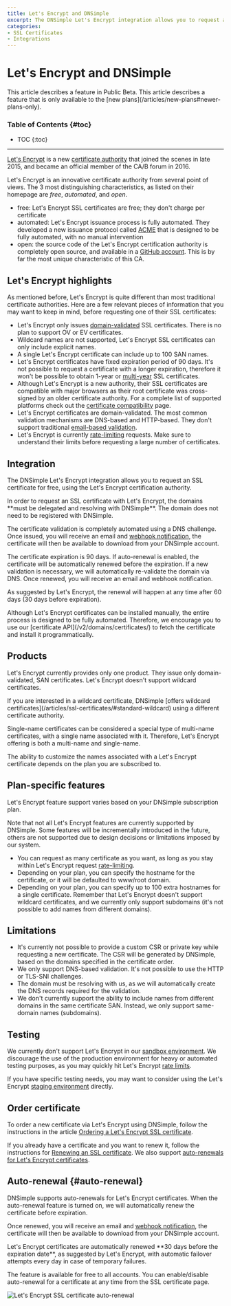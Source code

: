 ```yaml
---
title: Let's Encrypt and DNSimple
excerpt: The DNSimple Let's Encrypt integration allows you to request an SSL certificate for free, using the Let's Encrypt certification authority.
categories:
- SSL Certificates
- Integrations
---
```


# Let's Encrypt and DNSimple

<note>
This article describes a feature in Public Beta.
</note>

<note>
This article describes a feature that is only available to the [new plans](/articles/new-plans#newer-plans-only).
</note>

### Table of Contents {#toc}

* TOC
{:toc}

---

[Let's Encrypt](https://letsencrypt.org/) is a new [certificate authority](/articles/what-is-certificate-authority) that joined the scenes in late 2015, and became an official member of the CA/B forum in 2016.

Let's Encrypt is an innovative certificate authority from several point of views. The 3 most distinguishing characteristics, as listed on their homepage are _free_, _automated_, and _open_.

- free: Let's Encrypt SSL certificates are free; they don't charge per certificate
- automated: Let's Encrypt issuance process is fully automated. They developed a new issuance protocol called [ACME](https://letsencrypt.org/docs/acme-protocol-updates/) that is designed to be fully automated, with no manual intervention
- open: the source code of the Let's Encrypt certification authority is completely open source, and available in a [GitHub account](http://github.com/letsencrypt). This is by far the most unique characteristic of this CA.


## Let's Encrypt highlights

As mentioned before, Let's Encrypt is quite different than most traditional certificate authorities. Here are a few relevant pieces of information that you may want to keep in mind, before requesting one of their SSL certificates:

- Let's Encrypt only issues [domain-validated](/articles/ssl-certificates-types/) SSL certificates. There is no plan to support OV or EV certificates.
- Wildcard names are not supported, Let's Encrypt SSL certificates can only include explicit names.
- A single Let's Encrypt certificate can include up to 100 SAN names.
- Let's Encrypt certificates have fixed expiration period of 90 days. It's not possible to request a certificate with a longer expiration, therefore it won't be possible to obtain 1-year or [multi-year](/articles/can-multi-year-ssl-certificates) SSL certificates.
- Although Let's Encrypt is a new authority, their SSL certificates are compatible with major browsers as their root certificate was cross-signed by an older certificate authority. For a complete list of supported platforms check out the [certificate compatibility](https://letsencrypt.org/docs/certificate-compatibility/) page.
- Let's Encrypt certificates are domain-validated. The most common validation mechanisms are DNS-based and HTTP-based. They don't support traditional [email-based validation](/articles/ssl-certificates-email-validation).
- Let's Encrypt is currently [rate-limiting](https://letsencrypt.org/docs/rate-limits/) requests. Make sure to understand their limits before requesting a large number of certificates.


## Integration

The DNSimple Let's Encrypt integration allows you to request an SSL certificate for free, using the Let's Encrypt certification authority.

<note>
In order to request an SSL certificate with Let's Encrypt, the domains **must be delegated and resolving with DNSimple**. The domain does not need to be registered with DNSimple.
</note>

The certificate validation is completely automated using a DNS challenge. Once issued, you will receive an email and [webhook notification](https://developer.dnsimple.com/v2/webhooks/), the certificate will then be available to download from your DNSimple account.

The certificate expiration is 90 days. If auto-renewal is enabled, the certificate will be automatically renewed before the expiration. If a new validation is necessary, we will automatically re-validate the domain via DNS. Once renewed, you will receive an email and webhook notification.

As suggested by Let's Encrypt, the renewal will happen at any time after 60 days (30 days before expiration).

<callout>
Although Let's Encrypt certificates can be installed manually, the entire process is designed to be fully automated. Therefore, we encourage you to use our [certificate API](/v2/domains/certificates/) to fetch the certificate and install it programmatically.
</callout>


## Products

Let's Encrypt currently provides only one product. They issue only domain-validated, SAN certificates. Let's Encrypt doesn't support wildcard certificates.

<callout>
If you are interested in a wildcard certificate, DNSimple [offers wildcard certificates](/articles/ssl-certificates/#standard-wildcard) using a different certificate authority.
</callout>

Single-name certificates can be considered a special type of multi-name certificates, with a single name associated with it. Therefore, Let's Encrypt offering is both a multi-name and single-name.

<note>
The ability to customize the names associated with a Let's Encrypt certificate depends on the plan you are subscribed to.
</note>


## Plan-specific features

Let's Encrypt feature support varies based on your DNSimple subscription plan.

Note that not all Let's Encrypt features are currently supported by DNSimple. Some features will be incrementally introduced in the future, others are not supported due to design decisions or limitations imposed by our system.

- You can request as many certificate as you want, as long as you stay within Let's Encrypt request [rate-limiting](https://letsencrypt.org/docs/rate-limits/).
- Depending on your plan, you can specify the hostname for the certificate, or it will be defaulted to www/root domain.
- Depending on your plan, you can specify up to 100 extra hostnames for a single certificate. Remember that Let's Encrypt doesn't support wildcard certificates, and we currently only support subdomains (it's not possible to add names from different domains).


## Limitations

- It's currently not possible to provide a custom CSR or private key while requesting a new certificate. The CSR will be generated by DNSimple, based on the domains specified in the certificate order.
- We only support DNS-based validation. It's not possible to use the HTTP or TLS-SNI challenges.
- The domain must be resolving with us, as we will automatically create the DNS records required for the validation.
- We don't currently support the ability to include names from different domains in the same certificate SAN. Instead, we only support same-domain names (subdomains).


## Testing

We currently don't support Let's Encrypt in our [sandbox environment](/articles/sandbox). We discourage the use of the production environment for heavy or automated testing purposes, as you may quickly hit Let's Encrypt [rate limits](https://letsencrypt.org/docs/rate-limits/).

If you have specific testing needs, you may want to consider using the Let's Encrypt [staging environment](https://letsencrypt.org/docs/staging-environment/) directly.


## Order certificate

To order a new certificate via Let's Encrypt using DNSimple, follow the instructions in the article [Ordering a Let's Encrypt SSL certificate](https://support.dnsimple.com/articles/ordering-lets-encrypt-certificate).

If you already have a certificate and you want to renew it, follow the instructions for [Renewing an SSL certificate](https://support.dnsimple.com/articles/renewing-ssl-certificate/). We also support [auto-renewals for Let's Encrypt certificates](#auto-renewal).


## Auto-renewal {#auto-renewal}

DNSimple supports auto-renewals for Let's Encrypt certificates. When the auto-renewal feature is turned on, we will automatically renew the certificate before expiration.

Once renewed, you will receive an email and [webhook notification](https://developer.dnsimple.com/v2/webhooks/), the certificate will then be available to download from your DNSimple account.

<callout>
Let's Encrypt certificates are automatically renewed **30 days before the expiration date**, as suggested by Let's Encrypt, with automatic failover attempts every day in case of temporary failures.
</callout>

The feature is available for free to all accounts. You can enable/disable auto-renewal for a certificate at any time from the SSL certificate page.

![Let's Encrypt SSL certificate auto-renewal](/files/certificate-letsencrypt-auto-renewal.png)
